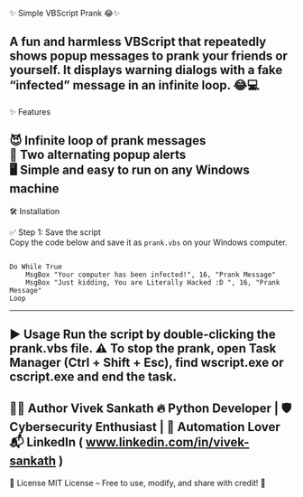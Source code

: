 ✨ Simple VBScript Prank 😂✨

A fun and harmless VBScript that repeatedly shows popup messages to prank your friends or yourself. It displays warning dialogs with a fake “infected” message in an infinite loop. 😂💻
------------------------------------------------------------------------------------------
✨ Features

😈 Infinite loop of prank messages  
🔔 Two alternating popup alerts  
🖥️ Simple and easy to run on any Windows machine
------------------------------------------------------------------------------------------
🛠️ Installation

✅ Step 1: Save the script  
Copy the code below and save it as `prank.vbs` on your Windows computer.

```

Do While True
    MsgBox "Your computer has been infected!", 16, "Prank Message"
    MsgBox "Just kidding, You are Literally Hacked :D ", 16, "Prank Message"
Loop

```
------------------------------------------------------------------------------------------
▶️ Usage Run the script by double-clicking the prank.vbs file.
⚠️ To stop the prank, open Task Manager (Ctrl + Shift + Esc), find wscript.exe or cscript.exe and end the task.
------------------------------------------------------------------------------------------
👨‍💻 Author Vivek Sankath 🔥 Python Developer | 🛡️ Cybersecurity Enthusiast | 🧠 Automation Lover
📬 LinkedIn ( www.linkedin.com/in/vivek-sankath )
------------------------------------------------------------------------------------------
🪪 License MIT License – Free to use, modify, and share with credit! 🙌
